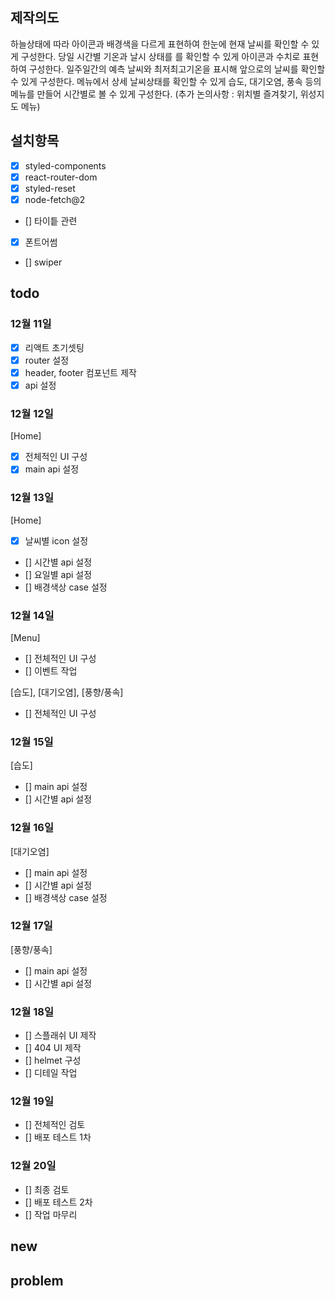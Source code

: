 ## 제작의도

하늘상태에 따라 아이콘과 배경색을 다르게 표현하여 한눈에 현재 날씨를 확인할 수 있게 구성한다.
당일 시간별 기온과 날시 상태를 를 확인할 수 있게 아이콘과 수치로 표현하여 구성한다.
일주일간의 예측 날씨와 최저최고기온을 표시해 앞으로의 날씨를 확인할 수 있게 구성한다.
메뉴에서 상세 날씨상태를 확인할 수 있게 습도, 대기오염, 풍속 등의 메뉴를 만들어 시간별로 볼 수 있게 구성한다.
(추가 논의사항 : 위치별 즐겨찾기, 위성지도 메뉴)

## 설치항목

- [x] styled-components
- [x] react-router-dom
- [x] styled-reset
- [x] node-fetch@2
- [] 타이틑 관련
- [x] 폰트어썸
- [] swiper

## todo

### 12월 11일

- [x] 리액트 초기셋팅
- [x] router 설정
- [x] header, footer 컴포넌트 제작
- [x] api 설정

### 12월 12일

[Home]

- [x] 전체적인 UI 구성
- [x] main api 설정

### 12월 13일

[Home]

- [x] 날씨별 icon 설정
- [] 시간별 api 설정
- [] 요일별 api 설정
- [] 배경색상 case 설정

### 12월 14일

[Menu]

- [] 전체적인 UI 구성
- [] 이벤트 작업

[습도], [대기오염], [풍향/풍속]

- [] 전체적인 UI 구성

### 12월 15일

[습도]

- [] main api 설정
- [] 시간별 api 설정

### 12월 16일

[대기오염]

- [] main api 설정
- [] 시간별 api 설정
- [] 배경색상 case 설정

### 12월 17일

[풍향/풍속]

- [] main api 설정
- [] 시간별 api 설정

### 12월 18일

- [] 스플래쉬 UI 제작
- [] 404 UI 제작
- [] helmet 구성
- [] 디테일 작업

### 12월 19일

- [] 전체적인 검토
- [] 배포 테스트 1차

### 12월 20일

- [] 최종 검토
- [] 배포 테스트 2차
- [] 작업 마무리

## new

## problem
